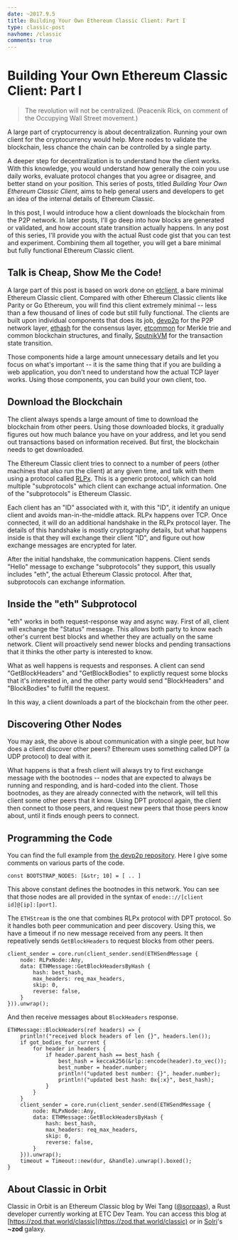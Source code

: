 ```yaml
---
date: ~2017.9.5
title: Building Your Own Ethereum Classic Client: Part I
type: classic-post
navhome: /classic
comments: true
---
```


# Building Your Own Ethereum Classic Client: Part I

> The revolution will not be centralized. (Peacenik Rick, on comment
> of the Occupying Wall Street movement.)

A large part of cryptocurrency is about decentralization. Running your
own client for the cryptocurrency would help. More nodes to validate
the blockchain, less chance the chain can be controlled by a single
party.

A deeper step for decentralization is to understand how the client
works. With this knowledge, you would understand how generally the
coin you use daily works, evaluate protocol changes that you agree or
disagree, and better stand on your position. This series of posts,
titled *Building Your Own Ethereum Classic Client*, aims to help
general users and developers to get an idea of the internal details of
Ethereum Classic.

In this post, I would introduce how a client downloads the blockchain
from the P2P network. In later posts, I'll go deep into how blocks are
generated or validated, and how account state transition actually
happens. In any post of this series, I'll provide you with the actual
Rust code gist that you can test and experiment. Combining them all
together, you will get a bare minimal but fully functional Ethereum
Classic client.

## Talk is Cheap, Show Me the Code!

A large part of this post is based on work done
on [etclient](https://github.com/sorpaas/etclient), a bare minimal
Ethereum Classic client. Compared with other Ethereum Classic clients
like Parity or Go Ethereum, you will find this client extremely
minimal -- less than a few thousand of lines of code but still fully
functional. The clients are built upon individual components that does
its job, [devp2p](https://github.com/sorpaas/devp2p-rs) for the P2P
network layer, [ethash](https://github.com/ethereumproject/ethash-rs)
for the consensus
layer, [etcommon](https://github.com/ethereumproject/etcommon-rs) for
Merkle trie and common blockchain structures, and
finally, [SputnikVM](https://github.com/ethereumproject/sputnikvm) for
the transaction state transition.

Those components hide a large amount unnecessary details and let you
focus on what's important -- it is the same thing that if you are
building a web application, you don't need to understand how the
actual TCP layer works. Using those components, you can build your own
client, too.

## Download the Blockchain

The client always spends a large amount of time to download the
blockchain from other peers. Using those downloaded blocks, it
gradually figures out how much balance you have on your address, and
let you send out transactions based on information received. But
first, the blockchain needs to get downloaded.

The Ethereum Classic client tries to connect to a number of peers
(other machines that also run the client) at any given time, and talk
with them using a protocol
called
[RLPx](https://github.com/ethereum/devp2p/blob/master/rlpx.md). This
is a generic protocol, which can hold multiple "subprotocols" which
client can exchange actual information. One of the "subprotocols" is
Ethereum Classic.

Each client has an "ID" associated with it, with this "ID", it
identify an unique client and avoids man-in-the-middle attack. RLPx
happens over TCP. Once connected, it will do an additional handshake
in the RLPx protocol layer. The details of this handshake is mostly
cryptography details, but what happens inside is that they will
exchange their client "ID", and figure out how exchange messages are
encrypted for later.

After the initial handshake, the communication happens. Client sends
"Hello" message to exchange "subprotocols" they support, this usually
includes "eth", the actual Ethereum Classic protocol. After that,
subprotocols can exchange information.

## Inside the "eth" Subprotocol

"eth" works in both request-response way and async way. First of all,
client will exchange the "Status" message. This allows both party to
know each other's current best blocks and whether they are actually on
the same network. Client will proactively send newer blocks and
pending transactions that it thinks the other party is interested to
know.

What as well happens is requests and responses. A client can send
"GetBlockHeaders" and "GetBlockBodies" to explictly request some
blocks that it's interested in, and the other party would send
"BlockHeaders" and "BlockBodies" to fulfill the request.

In this way, a client downloads a part of the blockchain from the
other peer.

## Discovering Other Nodes

You may ask, the above is about communication with a single peer, but
how does a client discover other peers? Ethereum uses something called
DPT (a UDP protocol) to deal with it.

What happens is that a fresh client will always try to first exchange
message with the bootnodes -- nodes that are expected to always be
running and responding, and is hard-coded into the client. Those
bootnodes, as they are already connected with the network, will tell
this client some other peers that it know. Using DPT protocol again,
the client then connect to those peers, and request new peers that
those peers know about, until it finds enough peers to connect.

## Programming the Code

You can find the full example
from
[the devp2p repository](https://github.com/sorpaas/devp2p-rs/blob/master/examples/eth_connect.rs). Here
I give some comments on various parts of the code.

```
const BOOTSTRAP_NODES: [&str; 10] = [ .. ]
```

This above constant defines the bootnodes in this network. You can see
that those nodes are all provided in the syntax of `enode:://[client
id]@[ip]:[port]`.

The `ETHStream` is the one that combines RLPx protocol with DPT
protocol. So it handles both peer communication and peer
discovery. Using this, we have a timeout if no new message received
from any peers. It then repeatively sends `GetBlockHeaders` to request
blocks from other peers.

```
client_sender = core.run(client_sender.send(ETHSendMessage {
    node: RLPxNode::Any,
    data: ETHMessage::GetBlockHeadersByHash {
        hash: best_hash,
        max_headers: req_max_headers,
        skip: 0,
        reverse: false,
    }
})).unwrap();
```

And then receive messages about `BlockHeaders` response.

```
ETHMessage::BlockHeaders(ref headers) => {
    println!("received block headers of len {}", headers.len());
    if got_bodies_for_current {
        for header in headers {
            if header.parent_hash == best_hash {
                best_hash = keccak256(&rlp::encode(header).to_vec());
                best_number = header.number;
                println!("updated best number: {}", header.number);
                println!("updated best hash: 0x{:x}", best_hash);
            }
        }
    }
    client_sender = core.run(client_sender.send(ETHSendMessage {
        node: RLPxNode::Any,
        data: ETHMessage::GetBlockHeadersByHash {
            hash: best_hash,
            max_headers: req_max_headers,
            skip: 0,
            reverse: false,
        }
    })).unwrap();
    timeout = Timeout::new(dur, &handle).unwrap().boxed();
}
```

## About Classic in Orbit

Classic in Orbit is an Ethereum Classic blog by Wei Tang
([@sorpaas](https://twitter.com/@sorpaas)), a Rust developer currently
working at ETC Dev Team. You can access this blog
at
[https://zod.that.world/classic](https://zod.that.world/classic)
or in [Solri](https://zod.that.world/giveaway)'s **~zod** galaxy.
